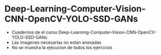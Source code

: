 # Deep-Learning-Computer-Vision-CNN-OpenCV-YOLO-SSD-GANs
* Cuadernos de el curso Deep-Learning-Computer-Vision-CNN-OpenCV-YOLO-SSD-GANs
* Las imagenes necesarias no estan anexadas
* No se muestra la ejecucion de todos los ejercicios
